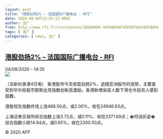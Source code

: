 ```yaml
---
layout: post
title: "港股劲扬2% – 法国国际广播电台 - RFI"
date: 2020-08-04T13:55:13.000Z
author: 法广
from: http://www.rfi.fr//cn/contenu/20200804-%E6%B8%AF%E8%82%A1%E5%8A%B2%E6%89%AC2
tags: [ 法广 ]
categories: [ news, 法广 ]
---
```

<!--1596549313000-->
[港股劲扬2% – 法国国际广播电台 - RFI](http://www.rfi.fr//cn/contenu/20200804-%E6%B8%AF%E8%82%A1%E5%8A%B2%E6%89%AC2)
------

<div>
<div>04/08/2020 - 14:35</div><img src="https://s.rfi.fr/media/display/a749061c-d652-11ea-8981-005056a98db9/w:310/p:16x9/eco0005b.200804203501.jpg"><div class="t-content__body u-clearfix"><div class="m-interstitial"></div><p>（法新社香港4日电）    香港股市今天收盘劲扬2%，追随亚洲股市的涨势，主要是受到华尔街股市那斯达克指数创新高激励，香港新增染疫人数下滑也令投资人感到鼓舞。</p><p>    港股恒生指数终场上涨488.50点，或2.00%，收在24946.63点。</p><p>    上海证券交易所综合指数上涨3.72点，或0.11%，收在3371.69点；�捋诮灰姿�综合指数小跌14.94点，或0.65%，收在2300.50点。</p><p></p><p class="t-copyright">© 2020 AFP</p>        </div>
</div>
